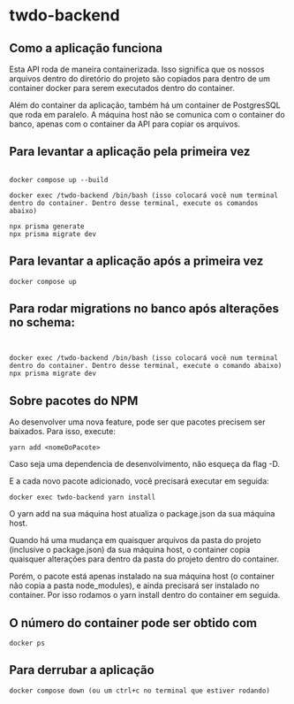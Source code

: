 # twdo-backend

## Como a aplicação funciona

Esta API roda de maneira containerizada. Isso significa que os nossos arquivos dentro do diretório do projeto são copiados para dentro de um container docker para serem executados dentro do container.

Além do container da aplicação, também há um container de PostgresSQL que roda em paralelo. A máquina host não se comunica com o container do banco, apenas com o container da API para copiar os arquivos.

## Para levantar a aplicação pela primeira vez

```[lang=bash]

docker compose up --build

docker exec /twdo-backend /bin/bash (isso colocará você num terminal dentro do container. Dentro desse terminal, execute os comandos abaixo)

npx prisma generate
npx prisma migrate dev

```

## Para levantar a aplicação após a primeira vez

```[lang=bash]
docker compose up
```

## Para rodar migrations no banco após alterações no schema:

```[lang=bash]


docker exec /twdo-backend /bin/bash (isso colocará você num terminal dentro do container. Dentro desse terminal, execute o comando abaixo)
npx prisma migrate dev

```

## Sobre pacotes do NPM

Ao desenvolver uma nova feature, pode ser que pacotes precisem ser baixados. Para isso, execute:

```[lang=bash]
yarn add <nomeDoPacote>
```

Caso seja uma dependencia de desenvolvimento, não esqueça da flag -D.

E a cada novo pacote adicionado, você precisará executar em seguida:

```[lang=bash]
docker exec twdo-backend yarn install
```

O yarn add na sua máquina host atualiza o package.json da sua máquina host.

Quando há uma mudança em quaisquer arquivos da pasta do projeto (inclusive o package.json) da sua máquina host, o container copia quaisquer alterações para dentro da pasta do projeto dentro do container.

Porém, o pacote está apenas instalado na sua máquina host (o container não copia a pasta node_modules), e ainda precisará ser instalado no container. Por isso rodamos o yarn install dentro do container em seguida.

## O número do container pode ser obtido com

```[lang=bash]
docker ps
```

## Para derrubar a aplicação

```[lang=bash]
docker compose down (ou um ctrl+c no terminal que estiver rodando)
```
